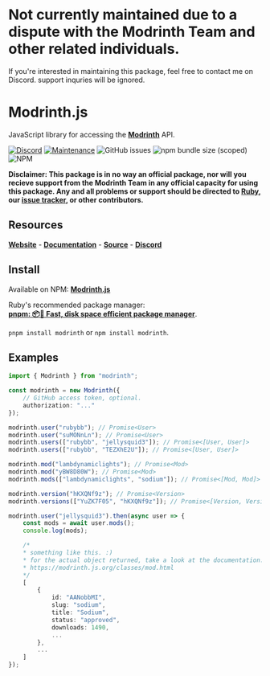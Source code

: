 # **Not currently maintained due to a dispute with the Modrinth Team and other related individuals.**
If you're interested in maintaining this package, feel free to contact me on Discord. support inquries will be ignored.

# Modrinth.js
JavaScript library for accessing the [**Modrinth**](https://modrinth.com) API.

[![Discord](https://img.shields.io/discord/418093857394262020?label=discord&style=for-the-badge)](https://discord.gg/azqKNq5geD) [![Maintenance](https://img.shields.io/maintenance/no/2022?style=for-the-badge)]() ![GitHub issues](https://img.shields.io/github/issues/rubybb/modrinth?style=for-the-badge) ![npm bundle size (scoped)](https://img.shields.io/bundlephobia/min/modrinth?style=for-the-badge) ![NPM](https://img.shields.io/npm/l/modrinth?style=for-the-badge)

**Disclaimer: This package is in no way an official package, nor will you recieve support from the Modrinth Team in any official capacity for using this package. Any and all problems or support should be directed to [Ruby](https://discord.gg/WUgGJhS), our [issue tracker](https://github.com/rubybb/modrinth/issues), or other contributors.**

## Resources
[**Website**](https://modrinth.js.org) -
[**Documentation**](https://modrinth.js.org/) -
[**Source**](https://github.com/rubybb/modrinth/) -
[**Discord**](https://discord.gg/azqKNq5geD)

## Install
Available on NPM: [**Modrinth.js**](https://www.npmjs.com/package/modrinth)

Ruby's recommended package manager: <br/>
[**pnpm: 📦🚀 Fast, disk space efficient package manager**](https://pnpm.js.org/).

``pnpm install modrinth`` or ``npm install modrinth``.

## Examples
```ts
import { Modrinth } from "modrinth";

const modrinth = new Modrinth({
    // GitHub access token, optional.
    authorization: "..." 
});

modrinth.user("rubybb"); // Promise<User>
modrinth.user("suMONnLn"); // Promise<User>
modrinth.users(["rubybb", "jellysquid3"]); // Promise<[User, User]>
modrinth.users(["rubybb", "TEZXhE2U"]); // Promise<[User, User]>

modrinth.mod("lambdynamiclights"); // Promise<Mod>
modrinth.mod("yBW8D80W"); // Promise<Mod>
modrinth.mods(["lambdynamiclights", "sodium"]); // Promise<[Mod, Mod]>

modrinth.version("hKXQNf9z"); // Promise<Version>
modrinth.versions(["YuZK7F05", "hKXQNf9z"]); // Promise<[Version, Version>]

modrinth.user("jellysquid3").then(async user => {
    const mods = await user.mods();
    console.log(mods);

    /* 
    * something like this. :) 
    * for the actual object returned, take a look at the documentation.
    * https://modrinth.js.org/classes/mod.html
    */
    [
        {
            id: "AANobbMI",
            slug: "sodium",
            title: "Sodium",
            status: "approved",
            downloads: 1490,
            ...
        },
        ...
    ]
});
```
